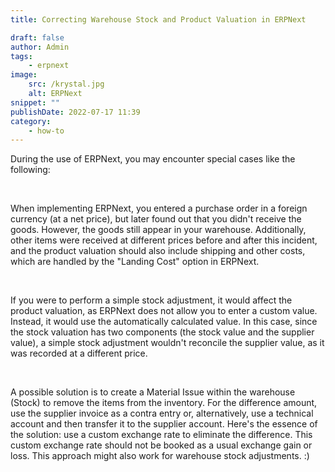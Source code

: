 ```yaml
---
title: Correcting Warehouse Stock and Product Valuation in ERPNext

draft: false
author: Admin
tags:
    - erpnext
image:
    src: /krystal.jpg
    alt: ERPNext
snippet: ""
publishDate: 2022-07-17 11:39
category:
    - how-to
---
```


<div class="ql-editor read-mode"><p>During the use of ERPNext, you may encounter special cases like the following:</p><p><br></p><p>When implementing ERPNext, you entered a purchase order in a foreign currency (at a net price), but later found out that you didn't receive the goods. However, the goods still appear in your warehouse. Additionally, other items were received at different prices before and after this incident, and the product valuation should also include shipping and other costs, which are handled by the "Landing Cost" option in ERPNext.</p><p><br></p><p>If you were to perform a simple stock adjustment, it would affect the product valuation, as ERPNext does not allow you to enter a custom value. Instead, it would use the automatically calculated value. In this case, since the stock valuation has two components (the stock value and the supplier value), a simple stock adjustment wouldn't reconcile the supplier value, as it was recorded at a different price.</p><p><br></p><p>A possible solution is to create a Material Issue within the warehouse (Stock) to remove the items from the inventory. For the difference amount, use the supplier invoice as a contra entry or, alternatively, use a technical account and then transfer it to the supplier account. Here's the essence of the solution: use a custom exchange rate to eliminate the difference. This custom exchange rate should not be booked as a usual exchange gain or loss. This approach might also work for warehouse stock adjustments. :)</p></div>
